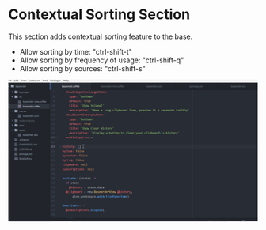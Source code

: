 # Contextual Sorting Section

This section adds contextual sorting feature to the base. 
* Allow sorting by time: "ctrl-shift-t"
* Allow sorting by frequency of usage: "ctrl-shift-q"
* Allow sorting by sources: "ctrl-shift-s"

![A screenshot of your spankin' package](https://github.com/cleebp/csc-510-group-g/blob/master/mar1/clipit-order/demo.gif)
